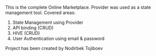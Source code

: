 This is the complete Online Marketplace.
Provider was used as a state management tool.
Covered areas:
1. State Management using Provider
2. API binding (CRUD)
3. HIVE (CRUD)
4. User Authentication using email & password

Project has been created by Nodirbek Tojiboev